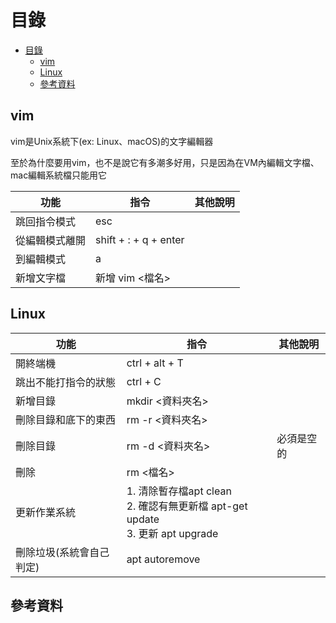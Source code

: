 # 目錄

- [目錄](#目錄)
  - [vim](#vim)
  - [Linux](#linux)
  - [參考資料](#參考資料)


## vim

vim是Unix系統下(ex: Linux、macOS)的文字編輯器

至於為什麼要用vim，也不是說它有多潮多好用，只是因為在VM內編輯文字檔、mac編輯系統檔只能用它


| 功能  | 指令  | 其他說明  |
| -------- | -------- | -------- |
| 跳回指令模式  | esc  |   |
| 從編輯模式離開  | shift + : + q + enter  |   |
| 到編輯模式  | a  |   |
| 新增文字檔  | 新增 vim <檔名>  |   |

## Linux

| 功能  | 指令  | 其他說明  |
| -------- | -------- | -------- |
| 開終端機  | ctrl + alt + T  |   |
| 跳出不能打指令的狀態  | ctrl + C  |   |
| 新增目錄  | mkdir <資料夾名>  |   |
| 刪除目錄和底下的東西   |  rm -r <資料夾名> |   |
| 刪除目錄 | rm -d <資料夾名>  | 必須是空的  |
| 刪除 |  rm <檔名> |   |
| 更新作業系統  | 1. 清除暫存檔apt clean<br> 2. 確認有無更新檔 apt-get update<br> 3. 更新 apt upgrade  |   |
| 刪除垃圾(系統會自己判定)  | apt autoremove  |   |

## 參考資料

[]()